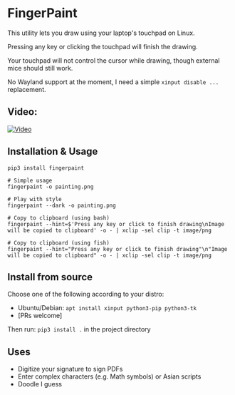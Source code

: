 # FingerPaint

This utility lets you draw using your laptop's touchpad on Linux.

Pressing any key or clicking the touchpad will finish the drawing.

Your touchpad will not control the cursor while drawing, though external mice should still work.

No Wayland support at the moment, I need a simple `xinput disable ...` replacement.

## Video:

[![Video](http://img.youtube.com/vi/4gewfYs4I68/0.jpg)](http://www.youtube.com/watch?v=4gewfYs4I68 "FingerPaint demonstration video")

## Installation & Usage

```shell
pip3 install fingerpaint
```

```shell
# Simple usage
fingerpaint -o painting.png

# Play with style
fingerpaint --dark -o painting.png

# Copy to clipboard (using bash)
fingerpaint --hint=$'Press any key or click to finish drawing\nImage will be copied to clipboard' -o - | xclip -sel clip -t image/png

# Copy to clipboard (using fish)
fingerpaint --hint="Press any key or click to finish drawing"\n"Image will be copied to clipboard" -o - | xclip -sel clip -t image/png
```

## Install from source

Choose one of the following according to your distro:

- Ubuntu/Debian: `apt install xinput python3-pip python3-tk`
- [PRs welcome]

Then run: `pip3 install .` in the project directory 

## Uses

- Digitize your signature to sign PDFs
- Enter complex characters (e.g. Math symbols) or Asian scripts
- Doodle I guess
